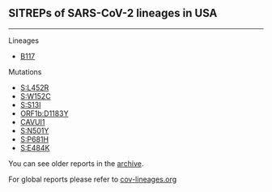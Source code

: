 ## SITREPs of SARS-CoV-2 lineages in USA
---

Lineages

* [B117](https://andersen-lab.github.io/hCoV19-sitrep/b117_current_report.html)

Mutations

* [S:L452R](https://andersen-lab.github.io/hCoV19-sitrep/s_l452r_current_report.html)
* [S:W152C](https://andersen-lab.github.io/hCoV19-sitrep/s_w152c_current_report.html)
* [S:S13I](https://andersen-lab.github.io/hCoV19-sitrep/s_s13i_current_report.html)
* [ORF1b:D1183Y](https://andersen-lab.github.io/hCoV19-sitrep/orf1b_d1183y_current_report.html)
* [CAVUI1](https://andersen-lab.github.io/hCoV19-sitrep/cavui1_current_report.html)
* [S:N501Y](https://andersen-lab.github.io/hCoV19-sitrep/s_n501y_current_report.html)
* [S:P681H](https://andersen-lab.github.io/hCoV19-sitrep/s_p681h_current_report.html)
* [S:E484K](https://andersen-lab.github.io/hCoV19-sitrep/s_e484k_current_report.html)

You can see older reports in the [archive](https://github.com/andersen-lab/hCoV19-sitrep/tree/master/archive).

For global reports please refer to [cov-lineages.org](https://cov-lineages.org/global_report.html)
